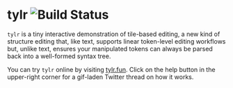 # tylr ![Build Status](https://github.com/hazelgrove/tylr/actions/workflows/deploy_branches.yml/badge.svg)

`tylr` is a tiny interactive demonstration of tile-based editing,
a new kind of structure editing that, like text, supports
linear token-level editing workflows but, unlike text, ensures
your manipulated tokens can always be parsed back into a
well-formed syntax tree. 

You can try `tylr` online by visiting [tylr.fun](https://tylr.fun).
Click on the help button in the upper-right corner for a gif-laden
Twitter thread on how it works.
